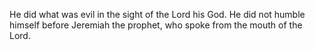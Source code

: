 He did what was evil in the sight of the Lord his God. He did not humble himself before Jeremiah the prophet, who spoke from the mouth of the Lord.

